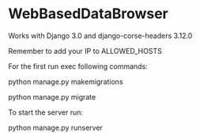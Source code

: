 # WebBasedDataBrowser
Works with Django 3.0
and
django-corse-headers 3.12.0

Remember to add your IP to ALLOWED_HOSTS


For the first run exec following commands:

python manage.py makemigrations

python manage.py migrate

To start the server run:

python manage.py runserver
